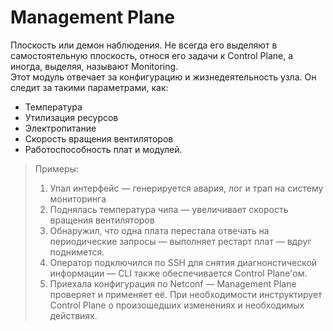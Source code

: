 # Management Plane

Плоскость или демон наблюдения. Не всегда его выделяют в самостоятельную плоскость, относя его задачи к Control Plane, а иногда, выделяя, называют Monitoring.  
Этот модуль отвечает за конфигурацию и жизнедеятельность узла. Он следит за такими параметрами, как:

* Температура
* Утилизация ресурсов
* Электропитание
* Скорость вращения вентиляторов
* Работоспособность плат и модулей.

> Примеры:
>
> 1. Упал интерфейс — генерируется авария, лог и трап на систему мониторинга
> 2. Поднялась температура чипа — увеличивает скорость вращения вентиляторов
> 3. Обнаружил, что одна плата перестала отвечать на периодические запросы — выполняет рестарт плат — вдруг поднимется.
> 4. Оператор подключился по SSH для снятия диагнонстической информации — CLI также обеспечивается Control Plane'ом.
> 5. Приехала конфигурация по Netconf — Management Plane проверяет и применяет её. При необходимости инструктирует Control Plane о произошедших изменениях и необходимых действиях.

